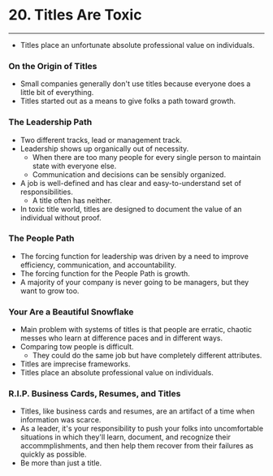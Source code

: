 # 20. Titles Are Toxic
----
- Titles place an unfortunate absolute professional value on individuals.

### On the Origin of Titles
- Small companies generally don't use titles because everyone does a little bit of everything.
- Titles started out as a means to give folks a path toward growth.

### The Leadership Path
- Two different tracks, lead or management track.
- Leadership shows up organically out of necessity.
  - When there are too many people for every single person to maintain state with everyone else.
  - Communication and decisions can be sensibly organized.
- A job is well-defined and has clear and easy-to-understand set of responsibilities.
    - A title often has neither.
- In toxic title world, titles are designed to document the value of an individual without proof.

### The People Path
- The forcing function for leadership was driven by a need to improve efficiency, communication, and accountability.
- The forcing function for the People Path is growth.
- A majority of your company is never going to be managers, but they want to grow too.

### Your Are a Beautiful Snowflake
- Main problem with systems of titles is that people are erratic, chaotic messes who learn at difference paces and in different ways.
- Comparing tow people is difficult.
  - They could do the same job but have completely different attributes.
- Titles are imprecise frameworks.
- Titles place an absolute professional value on individuals.

### R.I.P. Business Cards, Resumes, and Titles
- Titles, like business cards and resumes, are an artifact of a time when information was scarce.
- As a leader, it's your responsibility to push your folks into uncomfortable situations in which they'll learn, document, and recognize their accommplishments, and then help them recover from their failures as quickly as possible.
- Be more than just a title.